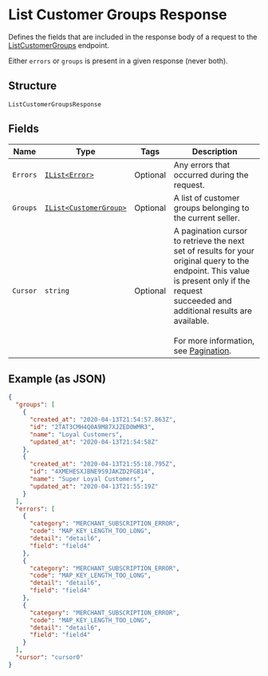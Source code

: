 
# List Customer Groups Response

Defines the fields that are included in the response body of
a request to the [ListCustomerGroups](../../doc/api/customer-groups.md#list-customer-groups) endpoint.

Either `errors` or `groups` is present in a given response (never both).

## Structure

`ListCustomerGroupsResponse`

## Fields

| Name | Type | Tags | Description |
|  --- | --- | --- | --- |
| `Errors` | [`IList<Error>`](../../doc/models/error.md) | Optional | Any errors that occurred during the request. |
| `Groups` | [`IList<CustomerGroup>`](../../doc/models/customer-group.md) | Optional | A list of customer groups belonging to the current seller. |
| `Cursor` | `string` | Optional | A pagination cursor to retrieve the next set of results for your<br>original query to the endpoint. This value is present only if the request<br>succeeded and additional results are available.<br><br>For more information, see [Pagination](https://developer.squareup.com/docs/build-basics/common-api-patterns/pagination). |

## Example (as JSON)

```json
{
  "groups": [
    {
      "created_at": "2020-04-13T21:54:57.863Z",
      "id": "2TAT3CMH4Q0A9M87XJZED0WMR3",
      "name": "Loyal Customers",
      "updated_at": "2020-04-13T21:54:58Z"
    },
    {
      "created_at": "2020-04-13T21:55:18.795Z",
      "id": "4XMEHESXJBNE9S9JAKZD2FGB14",
      "name": "Super Loyal Customers",
      "updated_at": "2020-04-13T21:55:19Z"
    }
  ],
  "errors": [
    {
      "category": "MERCHANT_SUBSCRIPTION_ERROR",
      "code": "MAP_KEY_LENGTH_TOO_LONG",
      "detail": "detail6",
      "field": "field4"
    },
    {
      "category": "MERCHANT_SUBSCRIPTION_ERROR",
      "code": "MAP_KEY_LENGTH_TOO_LONG",
      "detail": "detail6",
      "field": "field4"
    },
    {
      "category": "MERCHANT_SUBSCRIPTION_ERROR",
      "code": "MAP_KEY_LENGTH_TOO_LONG",
      "detail": "detail6",
      "field": "field4"
    }
  ],
  "cursor": "cursor0"
}
```

